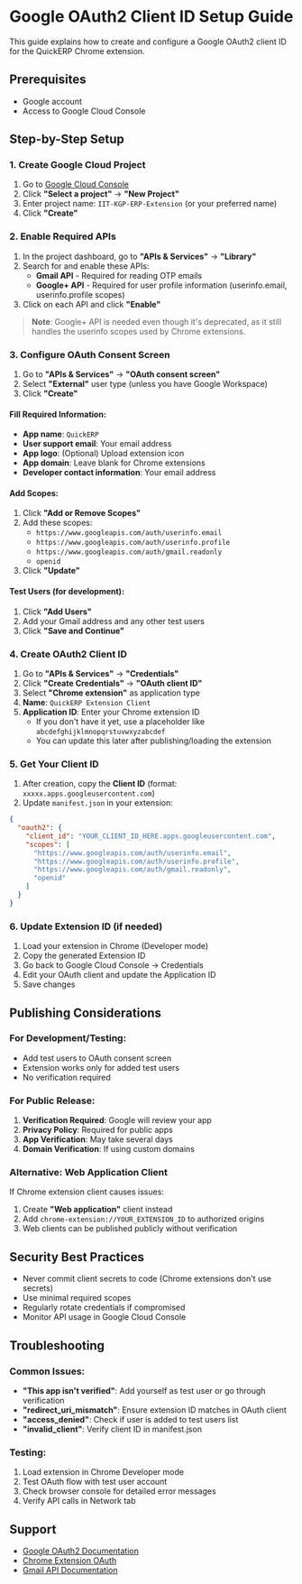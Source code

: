 # Google OAuth2 Client ID Setup Guide

This guide explains how to create and configure a Google OAuth2 client ID for the QuickERP Chrome extension.

## Prerequisites
- Google account
- Access to Google Cloud Console

## Step-by-Step Setup

### 1. Create Google Cloud Project
1. Go to [Google Cloud Console](https://console.cloud.google.com/)
2. Click **"Select a project"** → **"New Project"**
3. Enter project name: `IIT-KGP-ERP-Extension` (or your preferred name)
4. Click **"Create"**

### 2. Enable Required APIs
1. In the project dashboard, go to **"APIs & Services"** → **"Library"**
2. Search for and enable these APIs:
   - **Gmail API** - Required for reading OTP emails
   - **Google+ API** - Required for user profile information (userinfo.email, userinfo.profile scopes)
3. Click on each API and click **"Enable"**

> **Note**: Google+ API is needed even though it's deprecated, as it still handles the userinfo scopes used by Chrome extensions.

### 3. Configure OAuth Consent Screen
1. Go to **"APIs & Services"** → **"OAuth consent screen"**
2. Select **"External"** user type (unless you have Google Workspace)
3. Click **"Create"**

#### Fill Required Information:
- **App name**: `QuickERP`
- **User support email**: Your email address
- **App logo**: (Optional) Upload extension icon
- **App domain**: Leave blank for Chrome extensions
- **Developer contact information**: Your email address

#### Add Scopes:
1. Click **"Add or Remove Scopes"**
2. Add these scopes:
   - `https://www.googleapis.com/auth/userinfo.email`
   - `https://www.googleapis.com/auth/userinfo.profile`
   - `https://www.googleapis.com/auth/gmail.readonly`
   - `openid`
3. Click **"Update"**

#### Test Users (for development):
1. Click **"Add Users"**
2. Add your Gmail address and any other test users
3. Click **"Save and Continue"**

### 4. Create OAuth2 Client ID
1. Go to **"APIs & Services"** → **"Credentials"**
2. Click **"Create Credentials"** → **"OAuth client ID"**
3. Select **"Chrome extension"** as application type
4. **Name**: `QuickERP Extension Client`
5. **Application ID**: Enter your Chrome extension ID
   - If you don't have it yet, use a placeholder like `abcdefghijklmnopqrstuvwxyzabcdef`
   - You can update this later after publishing/loading the extension

### 5. Get Your Client ID
1. After creation, copy the **Client ID** (format: `xxxxx.apps.googleusercontent.com`)
2. Update `manifest.json` in your extension:
```json
{
  "oauth2": {
    "client_id": "YOUR_CLIENT_ID_HERE.apps.googleusercontent.com",
    "scopes": [
      "https://www.googleapis.com/auth/userinfo.email",
      "https://www.googleapis.com/auth/userinfo.profile", 
      "https://www.googleapis.com/auth/gmail.readonly",
      "openid"
    ]
  }
}
```

### 6. Update Extension ID (if needed)
1. Load your extension in Chrome (Developer mode)
2. Copy the generated Extension ID
3. Go back to Google Cloud Console → Credentials
4. Edit your OAuth client and update the Application ID
5. Save changes

## Publishing Considerations

### For Development/Testing:
- Add test users to OAuth consent screen
- Extension works only for added test users
- No verification required

### For Public Release:
1. **Verification Required**: Google will review your app
2. **Privacy Policy**: Required for public apps
3. **App Verification**: May take several days
4. **Domain Verification**: If using custom domains

### Alternative: Web Application Client
If Chrome extension client causes issues:
1. Create **"Web application"** client instead
2. Add `chrome-extension://YOUR_EXTENSION_ID` to authorized origins
3. Web clients can be published publicly without verification

## Security Best Practices
- Never commit client secrets to code (Chrome extensions don't use secrets)
- Use minimal required scopes
- Regularly rotate credentials if compromised
- Monitor API usage in Google Cloud Console

## Troubleshooting

### Common Issues:
- **"This app isn't verified"**: Add yourself as test user or go through verification
- **"redirect_uri_mismatch"**: Ensure extension ID matches in OAuth client
- **"access_denied"**: Check if user is added to test users list
- **"invalid_client"**: Verify client ID in manifest.json

### Testing:
1. Load extension in Chrome Developer mode
2. Test OAuth flow with test user account
3. Check browser console for detailed error messages
4. Verify API calls in Network tab

## Support
- [Google OAuth2 Documentation](https://developers.google.com/identity/protocols/oauth2)
- [Chrome Extension OAuth](https://developer.chrome.com/docs/extensions/reference/identity/)
- [Gmail API Documentation](https://developers.google.com/gmail/api)
